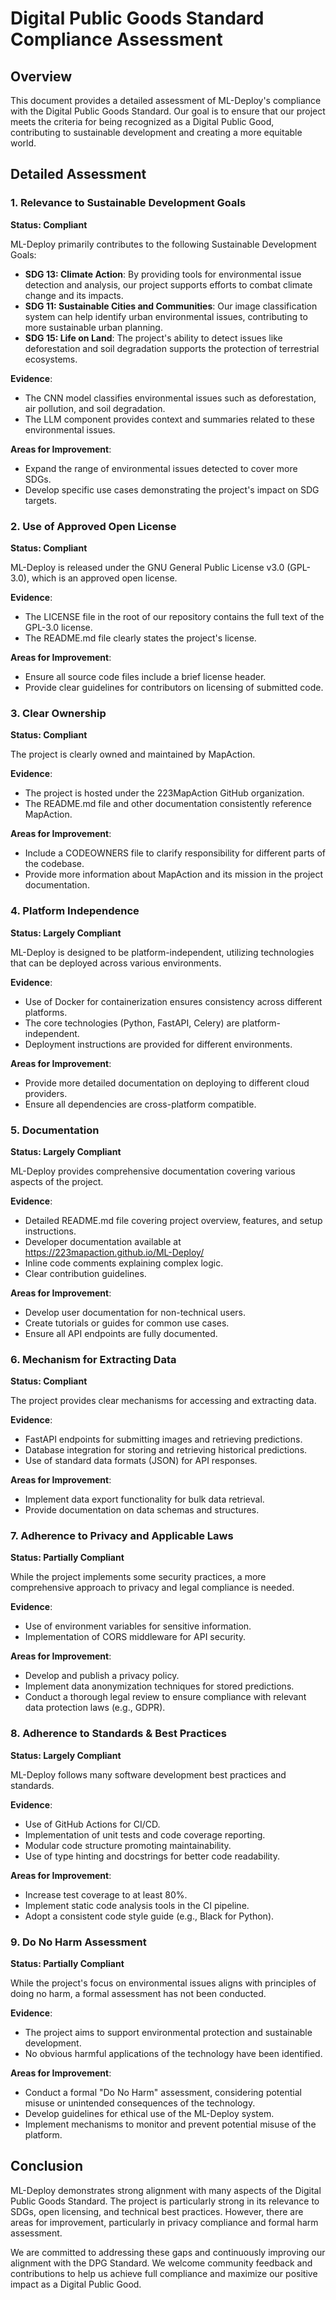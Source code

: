 # Digital Public Goods Standard Compliance Assessment

## Overview

This document provides a detailed assessment of ML-Deploy's compliance with the Digital Public Goods Standard. Our goal is to ensure that our project meets the criteria for being recognized as a Digital Public Good, contributing to sustainable development and creating a more equitable world.

## Detailed Assessment

### 1. Relevance to Sustainable Development Goals

**Status: Compliant**

ML-Deploy primarily contributes to the following Sustainable Development Goals:

-   **SDG 13: Climate Action**: By providing tools for environmental issue detection and analysis, our project supports efforts to combat climate change and its impacts.
-   **SDG 11: Sustainable Cities and Communities**: Our image classification system can help identify urban environmental issues, contributing to more sustainable urban planning.
-   **SDG 15: Life on Land**: The project's ability to detect issues like deforestation and soil degradation supports the protection of terrestrial ecosystems.

**Evidence**:

-   The CNN model classifies environmental issues such as deforestation, air pollution, and soil degradation.
-   The LLM component provides context and summaries related to these environmental issues.

**Areas for Improvement**:

-   Expand the range of environmental issues detected to cover more SDGs.
-   Develop specific use cases demonstrating the project's impact on SDG targets.

### 2. Use of Approved Open License

**Status: Compliant**

ML-Deploy is released under the GNU General Public License v3.0 (GPL-3.0), which is an approved open license.

**Evidence**:

-   The LICENSE file in the root of our repository contains the full text of the GPL-3.0 license.
-   The README.md file clearly states the project's license.

**Areas for Improvement**:

-   Ensure all source code files include a brief license header.
-   Provide clear guidelines for contributors on licensing of submitted code.

### 3. Clear Ownership

**Status: Compliant**

The project is clearly owned and maintained by MapAction.

**Evidence**:

-   The project is hosted under the 223MapAction GitHub organization.
-   The README.md file and other documentation consistently reference MapAction.

**Areas for Improvement**:

-   Include a CODEOWNERS file to clarify responsibility for different parts of the codebase.
-   Provide more information about MapAction and its mission in the project documentation.

### 4. Platform Independence

**Status: Largely Compliant**

ML-Deploy is designed to be platform-independent, utilizing technologies that can be deployed across various environments.

**Evidence**:

-   Use of Docker for containerization ensures consistency across different platforms.
-   The core technologies (Python, FastAPI, Celery) are platform-independent.
-   Deployment instructions are provided for different environments.

**Areas for Improvement**:

-   Provide more detailed documentation on deploying to different cloud providers.
-   Ensure all dependencies are cross-platform compatible.

### 5. Documentation

**Status: Largely Compliant**

ML-Deploy provides comprehensive documentation covering various aspects of the project.

**Evidence**:

-   Detailed README.md file covering project overview, features, and setup instructions.
-   Developer documentation available at https://223mapaction.github.io/ML-Deploy/
-   Inline code comments explaining complex logic.
-   Clear contribution guidelines.

**Areas for Improvement**:

-   Develop user documentation for non-technical users.
-   Create tutorials or guides for common use cases.
-   Ensure all API endpoints are fully documented.

### 6. Mechanism for Extracting Data

**Status: Compliant**

The project provides clear mechanisms for accessing and extracting data.

**Evidence**:

-   FastAPI endpoints for submitting images and retrieving predictions.
-   Database integration for storing and retrieving historical predictions.
-   Use of standard data formats (JSON) for API responses.

**Areas for Improvement**:

-   Implement data export functionality for bulk data retrieval.
-   Provide documentation on data schemas and structures.

### 7. Adherence to Privacy and Applicable Laws

**Status: Partially Compliant**

While the project implements some security practices, a more comprehensive approach to privacy and legal compliance is needed.

**Evidence**:

-   Use of environment variables for sensitive information.
-   Implementation of CORS middleware for API security.

**Areas for Improvement**:

-   Develop and publish a privacy policy.
-   Implement data anonymization techniques for stored predictions.
-   Conduct a thorough legal review to ensure compliance with relevant data protection laws (e.g., GDPR).

### 8. Adherence to Standards & Best Practices

**Status: Largely Compliant**

ML-Deploy follows many software development best practices and standards.

**Evidence**:

-   Use of GitHub Actions for CI/CD.
-   Implementation of unit tests and code coverage reporting.
-   Modular code structure promoting maintainability.
-   Use of type hinting and docstrings for better code readability.

**Areas for Improvement**:

-   Increase test coverage to at least 80%.
-   Implement static code analysis tools in the CI pipeline.
-   Adopt a consistent code style guide (e.g., Black for Python).

### 9. Do No Harm Assessment

**Status: Partially Compliant**

While the project's focus on environmental issues aligns with principles of doing no harm, a formal assessment has not been conducted.

**Evidence**:

-   The project aims to support environmental protection and sustainable development.
-   No obvious harmful applications of the technology have been identified.

**Areas for Improvement**:

-   Conduct a formal "Do No Harm" assessment, considering potential misuse or unintended consequences of the technology.
-   Develop guidelines for ethical use of the ML-Deploy system.
-   Implement mechanisms to monitor and prevent potential misuse of the platform.

## Conclusion

ML-Deploy demonstrates strong alignment with many aspects of the Digital Public Goods Standard. The project is particularly strong in its relevance to SDGs, open licensing, and technical best practices. However, there are areas for improvement, particularly in privacy compliance and formal harm assessment.

We are committed to addressing these gaps and continuously improving our alignment with the DPG Standard. We welcome community feedback and contributions to help us achieve full compliance and maximize our positive impact as a Digital Public Good.
